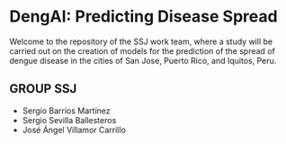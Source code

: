 # DengAI: Predicting Disease Spread
Welcome to the repository of the SSJ work team, where a study will be carried out on the creation of models for the prediction of the spread of dengue disease in the cities of San Jose, Puerto Rico, and Iquitos, Peru.
## GROUP SSJ
- Sergio Barrios Martínez
- Sergio Sevilla Ballesteros
- José Ángel Villamor Carrillo
